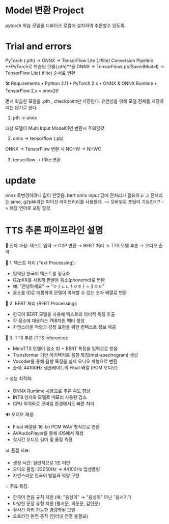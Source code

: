 # Model 변환 Project

pytorch 학습 모델을 디바이스 로컬에 설치하여 추론할수 있도록.


# Trial and errors

PyTorch (.pth) → ONNX → TensorFlow Lite (.tflite) Conversion Pipeline
**PyTorch로 학습된 모델(.pth)**을 ONNX → TensorFlow(.pb/SavedModel) → TensorFlow Lite(.tflite) 순서로 변환


🛠 Requirements
	•	Python 3.11
	•	PyTorch 2.x
	•	ONNX & ONNX Runtime
	•	TensorFlow 2.x
	•	onnx2tf


먼저 학습한 모델을 .pth , checkpoint만 저장한다. 
유연성을 위해 모델 전체를 저장하지는 않기로 한다. 

1. pth → onnx 

대상 모델이 Multi Input Model이면 변환시 주의할것


2. onnx → tensorflow (.pb) 

 ONNX → TensorFlow 변환 시 NCHW → NHWC


3. tensorflow → tflite 변환


# update
onnx 로변경하려니 값이 안맞음.
bert onnx input 값에 전처리가 필요하고
그 전처리는 jamo, g2pkk라는 파이선 라이브러리를 사용한다. -> 모바일로 포팅이 가능한가? -> 해당 언어로 포팅 할것


# TTS 추론 파이프라인 설명
 
 🔄 전체 과정:
 텍스트 입력 → G2P 변환 → BERT 처리 → TTS 모델 추론 → 오디오 출력
 
 📝 1. 텍스트 처리 (Text Processing):
 - 입력된 한국어 텍스트를 정규화
 - G2pKK를 사용해 한글을 음소(phoneme)로 변환
 - 예: "안녕하세요" → "ㅇㅏㄴㄴㅕㅇㅎㅏㅅㅔㅇㅛ"
 - 음소를 ID로 매핑하여 모델이 이해할 수 있는 숫자 배열로 변환
 
 🧠 2. BERT 처리 (BERT Processing):
 - 한국어 BERT 모델을 사용해 텍스트의 의미적 특징 추출
 - 각 음소에 대응하는 768차원 벡터 생성
 - 자연스러운 억양과 감정 표현을 위한 컨텍스트 정보 제공
 
 🎵 3. TTS 추론 (TTS Inference):
 - MeloTTS 모델이 음소 ID + BERT 특징을 입력으로 받음
 - Transformer 기반 아키텍처로 음향 특징(mel-spectrogram) 생성
 - Vocoder를 통해 음향 특징을 실제 오디오 파형으로 변환
 - 출력: 44100Hz 샘플레이트의 Float 배열 (PCM 오디오)
 
 ⚡ 성능 최적화:
 - ONNX Runtime 사용으로 추론 속도 향상
 - INT8 양자화 모델로 메모리 사용량 감소
 - CPU 최적화로 모바일 환경에서도 빠른 처리
 
 🔊 오디오 재생:
 - Float 배열을 16-bit PCM WAV 형식으로 변환
 - AVAudioPlayer를 통해 iOS에서 재생
 - 실시간 오디오 길이 및 품질 측정
 
 📊 품질 지표:
 - 생성 시간: 일반적으로 1초 미만
 - 오디오 품질: 22050Hz → 44100Hz 업샘플링
 - 자연스러운 한국어 발음과 억양 구현
 
 💡 주요 특징:
 - 한국어 연음 규칙 지원 (예: "음성이" → "음성이" 아닌 "음서기")
 - 다양한 문장 유형 지원 (평서문, 의문문, 감탄문)
 - 실시간 처리 가능한 경량화된 모델
 - 오프라인 완전 동작 (인터넷 연결 불필요)

